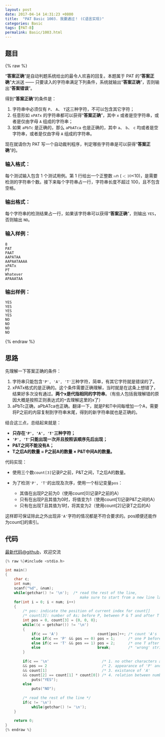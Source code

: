 ```yaml
---
layout: post
date: 2017-04-14 14:31:23 +0800
title:  "PAT Basic 1003. 我要通过！ (C语言实现)"
categories: Basic
tags: [PAT-B]
permalink: Basic/1003.html
---
```


## 题目

{% raw %}<div class="ques-view"><p>“<strong>答案正确</strong>”是自动判题系统给出的最令人欢喜的回复。本题属于 PAT 的“<strong>答案正确</strong>”大派送 —— 只要读入的字符串满足下列条件，系统就输出“<strong>答案正确</strong>”，否则输出“<strong>答案错误</strong>”。</p>
<p>得到“<strong>答案正确</strong>”的条件是：</p>
<ol>
<li>字符串中必须仅有 <code>P</code>、 <code>A</code>、 <code>T</code>这三种字符，不可以包含其它字符；</li>
<li>任意形如 <code>xPATx</code> 的字符串都可以获得“<strong>答案正确</strong>”，其中 <code>x</code> 或者是空字符串，或者是仅由字母 <code>A</code> 组成的字符串；</li>
<li>如果 <code>aPbTc</code> 是正确的，那么 <code>aPbATca</code> 也是正确的，其中 <code>a</code>、 <code>b</code>、 <code>c</code> 均或者是空字符串，或者是仅由字母 <code>A</code> 组成的字符串。</li>
</ol>
<p>现在就请你为 PAT 写一个自动裁判程序，判定哪些字符串是可以获得“<strong>答案正确</strong>”的。</p>
<h3 id="-">输入格式：</h3>
<p>每个测试输入包含 1 个测试用例。第 1 行给出一个正整数 <span class="katex"><span class="katex-mathml"><math><mrow><mi>n</mi></mrow>n</math></span><span aria-hidden="true" class="katex-html"><span class="strut" style="height:0.43056em;"></span><span class="strut bottom" style="height:0.43056em;vertical-align:0em;"></span><span class="base textstyle uncramped"><span class="mord mathit">n</span></span></span></span> (<span class="katex"><span class="katex-mathml"><math><mrow><mo>&lt;</mo><mn>1</mn><mn>0</mn></mrow>&lt;10</math></span><span aria-hidden="true" class="katex-html"><span class="strut" style="height:0.64444em;"></span><span class="strut bottom" style="height:0.68354em;vertical-align:-0.0391em;"></span><span class="base textstyle uncramped"><span class="mrel">&lt;</span><span class="mord mathrm">1</span><span class="mord mathrm">0</span></span></span></span>)，是需要检测的字符串个数。接下来每个字符串占一行，字符串长度不超过 100，且不包含空格。</p>
<h3 id="-">输出格式：</h3>
<p>每个字符串的检测结果占一行，如果该字符串可以获得“<strong>答案正确</strong>”，则输出 <code>YES</code>，否则输出 <code>NO</code>。</p>
<h3 id="-">输入样例：</h3>
<pre><code class="lang-in">8
PAT
PAAT
AAPATAA
AAPAATAAAA
xPATx
PT
Whatever
APAAATAA
</code></pre>
<h3 id="-">输出样例：</h3>
<pre><code class="lang-out">YES
YES
YES
YES
NO
NO
NO
NO
</code></pre>
</div>{% endraw %}

## 思路

先理解一下答案正确的条件：

1. 字符串只能包含`'P', 'A', 'T'`三种字符，简单，有其它字符就是错误的了。
2. xPATx格式的是正确的。这个条件需要正确理解，当时就是在这条上想错了，结果好多次没有通过。**两个x是代指相同的字符串**。（有些人包括我理解错的原因大概是按照正则表达式的`*`去理解这里的x了）
3. aPbTc正确，aPbATca也正确。翻译一下，就是P和T中间每增加一个A，需要将P之前的内容复制到字符串末尾，得到的新字符串就也是正确的。

结合这三点，总结起来就是：
- **只存在`'P', 'A', 'T'`三种字符；**
- **`'P', 'T'`只能出现一次并且按照该顺序先后出现；**
- **P&T之间不能没有A；**
- **T之后A的数量 = P之前A的数量 × P&T中间A的数量。**

代码实现：

* 使用三个数`count[3]`记录P之前，P&T之间，T之后A的数量。
* 为了检测`'P', 'T'`的出现及次序，使用一个标记变量`pos`：

  * 其值在出现P之前为0（使用count[0]记录P之前的A）
  * 只有在出现P且其值为0时，将值变为1（使用count[1]记录P&T之间的A）
  * 只有在出现T且其值为1时，将其变为2（使用count[2]记录T之后的A）

 这样即可保证除此之外出现非`'A'`字符的情况都是不符合要求的。pos顺便还能作为count[]的索引。

## 代码

[最新代码@github](https://github.com/OliverLew/PAT/blob/master/PATBasic/1003.c)，欢迎交流
```c
{% raw %}#include <stdio.h>

int main()
{
    char c;
    int num;
    scanf("%d", &num);
    while(getchar() != '\n');  /* read the rest of the line, 
                                  make sure to start from a new line later */
    for(int i = 0; i < num; i++)
    {
        /* pos: indicate the position of current index for count[]     */
        /* count[3]: number of As; before P, between P & T and after T */
        int pos = 0, count[3] = {0, 0, 0};
        while((c = getchar()) != '\n')
        {
            if(c == 'A')                  count[pos]++; /* count 'A's     */
            else if(c == 'P' && pos == 0) pos = 1;      /* one P before T */
            else if(c == 'T' && pos == 1) pos = 2;      /* one T after P  */
            else                          break;        /* 'wrong' string */
        }
        
        if(c == '\n'                        /* 1. no other characters at end */
        && pos == 2                         /* 2. appearance of 'P' and 'T'  */
        && count[1]                         /* 3. existance of 'A'           */
        && count[2] == count[1] * count[0]) /* 4. relation between numbers   */   
            puts("YES");
        else
            puts("NO");
        
        /* read the rest of the line */
        if(c != '\n')   
            while(getchar() != '\n'); 
    }
    
    return 0;
}
{% endraw %}
```